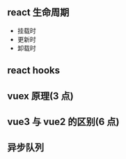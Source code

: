 ## react 生命周期

- 挂载时
- 更新时
- 卸载时

## react hooks

## vuex 原理(3 点)

## vue3 与 vue2 的区别(6 点)

## 异步队列
